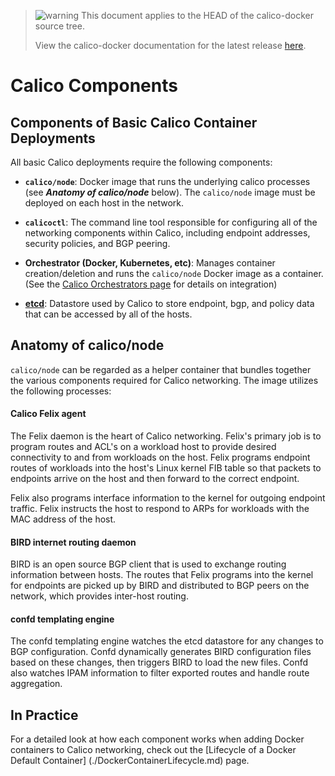<!--- master only -->
> ![warning](../images/warning.png) This document applies to the HEAD of the calico-docker source tree.
>
> View the calico-docker documentation for the latest release [here](https://github.com/projectcalico/calico-docker/blob/v0.9.0/README.md).
<!--- else
> You are viewing the calico-docker documentation for release **release**.
<!--- end of master only -->

# Calico Components

## Components of Basic Calico Container Deployments

All basic Calico deployments require the following components:

 - **`calico/node`**: Docker image that runs the underlying calico processes (see 
   ***Anatomy of calico/node*** below). The `calico/node` image must be deployed 
   on each host in the network.

 - **`calicoctl`**: The command line tool responsible for configuring all of the 
   networking components within Calico, including endpoint addresses, security 
   policies, and BGP peering.

 - **Orchestrator (Docker, Kubernetes, etc)**: Manages container creation/deletion 
   and runs the `calico/node` Docker image as a container. (See the [Calico 
   Orchestrators page](./Orchestrators.md) for details on integration)

 - [**etcd**](https://github.com/coreos/etcd): Datastore used by Calico to store 
   endpoint, bgp, and policy data that can be accessed by all of the hosts.

## Anatomy of calico/node

`calico/node` can be regarded as a helper container that bundles together the 
various components required for Calico networking.  The image utilizes the 
following processes:

#### Calico Felix agent

The Felix daemon is the heart of Calico networking.  Felix's primary job is to 
program routes and ACL's on a workload host to provide desired connectivity to 
and from workloads on the host.  Felix programs 
endpoint routes of workloads into the host's Linux kernel FIB table so that packets 
to endpoints arrive on the host and then forward to the correct endpoint.

Felix also programs interface information to the kernel for outgoing endpoint 
traffic. Felix instructs the host to respond to ARPs for workloads with the 
MAC address of the host.

#### BIRD internet routing daemon

BIRD is an open source BGP client that is used to exchange routing information 
between hosts.  The routes that Felix programs into the kernel for endpoints 
are picked up by BIRD and distributed to BGP peers on the network, which 
provides inter-host routing.

#### confd templating engine 

The confd templating engine watches the etcd datastore for any changes to BGP 
configuration.  Confd dynamically generates BIRD configuration files based on 
these changes, then triggers BIRD to load the new files.  Confd also watches 
IPAM information to filter exported routes and handle route aggregation.

## In Practice

For a detailed look at how each component works when adding Docker containers 
to Calico networking, check out the [Lifecycle of a Docker Default Container]
(./DockerContainerLifecycle.md) page.